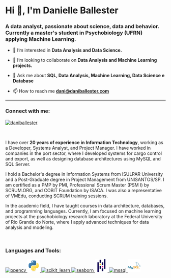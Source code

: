 <h1 align="left">Hi 👋, I'm Danielle Ballester</h1>
<h3 align="left">A data analyst, passionate about science, data and behavior. Currently a master's student in Psychobiology (UFRN) applying Machine Learning.</h3>

  
- 🔭 I’m interested in **Data Analysis and Data Science.**

- 👯 I’m looking to collaborate on **Data Analysis and Machine Learning projects.**

- 💬 Ask me about **SQL, Data Analysis, Machine Learning, Data Science e Database**

- 📫 How to reach me **dani@daniballester.com**

</div>

---
<h3 align="left">Connect with me:</h3>
<p align="left">
<a href="https://linkedin.com/in/daniballester" target="blank"><img align="center" src="https://raw.githubusercontent.com/rahuldkjain/github-profile-readme-generator/master/src/images/icons/Social/linked-in-alt.svg" alt="daniballester" height="30" width="40" /></a>
</p>
<br>
<p align="left">
I have over <strong>20 years of experience in Information Technology</strong>, working as a Developer, Systems Analyst, and Project Manager. I have worked in companies in the port sector, where I developed systems for cargo control and export, as well as designing database architectures using MySQL and SQL Server.
</p>

<p align="left"> 
I hold a Bachelor's degree in Information Systems from ISULPAR University and a Post-Graduate degree in Project Management from UNISANTOS/SP. I am certified as a PMP by PMI, Professional Scrum Master (PSM I) by SCRUM.ORG, and COBIT Foundation by ISACA. I was also a representative of VMEdu, conducting SCRUM training sessions.
</p>

<p align="left"> 
In the academic field, I have taught courses in data architecture, databases, and programming languages. Currently, I am focused on machine learning projects at the psychobiology research laboratory at the Federal University of Rio Grande do Norte, where I apply advanced techniques for data analysis and modeling.
</p>

<br>

<h3 align="left">Languages and Tools:</h3>
<p align="left">   
  <a href="https://opencv.org/" target="_blank" rel="noreferrer"> <img src="https://www.vectorlogo.zone/logos/opencv/opencv-icon.svg" alt="opencv" width="40" height="40"/> </a> 
  <a href="https://www.python.org" target="_blank" rel="noreferrer"> <img src="https://raw.githubusercontent.com/devicons/devicon/master/icons/python/python-original.svg" alt="python" width="40" height="40"/> </a> 
  <a href="https://scikit-learn.org/" target="_blank" rel="noreferrer"> <img src="https://upload.wikimedia.org/wikipedia/commons/0/05/Scikit_learn_logo_small.svg" alt="scikit_learn" width="40" height="40"/> </a> 
  <a href="https://seaborn.pydata.org/" target="_blank" rel="noreferrer"> <img src="https://seaborn.pydata.org/_images/logo-mark-lightbg.svg" alt="seaborn" width="40" height="40"/> </a>
  <a href="https://pandas.pydata.org/" target="_blank" rel="noreferrer"> <img src="https://raw.githubusercontent.com/devicons/devicon/2ae2a900d2f041da66e950e4d48052658d850630/icons/pandas/pandas-original.svg" alt="pandas" width="40" height="40"/> </a> 
  <a href="https://www.microsoft.com/en-us/sql-server" target="_blank" rel="noreferrer"> <img src="https://www.svgrepo.com/show/303229/microsoft-sql-server-logo.svg" alt="mssql" width="40" height="40"/> </a> 
  <a href="https://www.mysql.com/" target="_blank" rel="noreferrer"> <img src="https://raw.githubusercontent.com/devicons/devicon/master/icons/mysql/mysql-original-wordmark.svg" alt="mysql" width="40" height="40"/> </a> 
</p>
